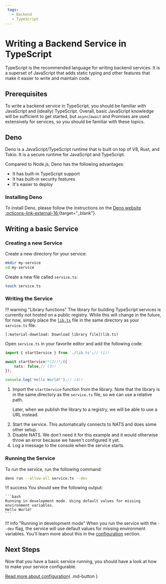 ```yaml
---
 tags:
   - Backend
   - TypeScript
---
```


# Writing a Backend Service in TypeScript

TypeScript is the recommended language for writing backend services. It is a superset of JavaScript that adds static typing and other features that make it easier to write and maintain code.

## Prerequisites

To write a backend service in TypeScript, you should be familiar with JavaScript and (ideally) TypeScript. Overall, basic JavaScript knowledge will be sufficient to get started, but `async`/`await` and Promises are used extensively for services, so you should be familiar with these topics.

## Deno

Deno is a JavaScript/TypeScript runtime that is built on top of V8, Rust, and Tokio. It is a secure runtime for JavaScript and TypeScript.

Compared to Node.js, Deno has the following advantages:

* It has built-in TypeScript support
* It has built-in security features
* It's easier to deploy

### Installing Deno

To install Deno, please follow the instructions on the [Deno website :octicons-link-external-16:](https://deno.com/manual/getting_started/installation){target="_blank"}.

## Writing a basic Service

### Creating a new Service

Create a new directory for your service:

```bash
mkdir my-service
cd my-service
```

Create a new file called `service.ts`:

```bash
touch service.ts
```

### Writing the Service

!!! warning "Library functions"
	The library for building TypeScript services is currently not hosted on a public registry. While this will change in the future, for now, simply place the [`lib.ts`](lib.ts) file in the same directory as your `service.ts` file.
	
	[:material-download: Download library file](lib.ts)

Open `service.ts` in your favorite editor and add the following code:

```typescript title="service.ts"
import { startService } from './lib.ts';// (1)!

await startService/*(2)!*/({
	nats: false,// (3)!
});

console.log('Hello World!');// (4)!
```

1. Import the `startService` function from the library. Note that the library is in the same directory as the `service.ts` file, so we can use a relative path.<p>
	Later, when we publish the library to a registry, we will be able to use a URL instead.
2. Start the service. This automatically connects to NATS and does some other setup.
3. Disable NATS. We don't need it for this example and it would otherwise throw an error because we haven't configured it yet.
4. Log a message to the console when the service starts.

### Running the Service

To run the service, run the following command:

```bash
deno run --allow-all service.ts --dev
```

!!! success 
	You should see the following output:

	```bash
	Running in development mode. Using default values for missing environment variables.
	Hello World!
	```

!!! info "Running in development mode"
	When you run the service with the `--dev` flag, the service will use default values for missing environment variables. You'll learn more about this in the [configuration](configuration.md) section.

## Next Steps

Now that you have a basic service running, you should have a look at how to make your service configurable.

[Read more about configuration](configuration.md){ .md-button }
